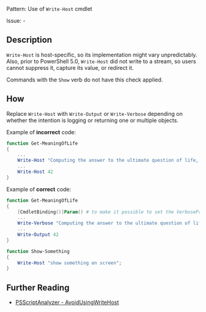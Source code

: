 Pattern: Use of `Write-Host` cmdlet

Issue: -

## Description

`Write-Host` is host-specific, so its implementation might vary unpredictably. Also, prior to PowerShell 5.0, `Write-Host` did not write to a stream, so users cannot suppress it, capture its value, or redirect it.

Commands with the `Show` verb do not have this check applied.

## How

Replace `Write-Host` with `Write-Output` or `Write-Verbose` depending on whether the intention is logging or returning one or multiple objects.

Example of **incorrect** code:

``` PowerShell
function Get-MeaningOfLife
{
	...
	Write-Host "Computing the answer to the ultimate question of life, the universe and everything"
	...
	Write-Host 42
}
```

Example of **correct** code:

``` PowerShell
function Get-MeaningOfLife
{
	[CmdletBinding()]Param() # to make it possible to set the VerbosePreference when calling the function
	...
	Write-Verbose "Computing the answer to the ultimate question of life, the universe and everything"
	...
	Write-Output 42
}

function Show-Something
{
    Write-Host "show something on screen";
}
```

## Further Reading

* [PSScriptAnalyzer - AvoidUsingWriteHost](https://github.com/PowerShell/PSScriptAnalyzer/blob/master/RuleDocumentation/AvoidUsingWriteHost.md)